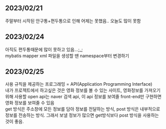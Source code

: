 ## 2023/02/21
주말부터 시작된 안구통+편두통으로 인해 어제는 못했음.. 오늘도 많이 못함

## 2023/02/24
아직도 편두통때문에 많이 못하고 있음...;_;  
mybatis mapper xml 파일을 생성할 땐 namespace부터 변경하기  

## 2023/02/25
사용 규칙을 제공하는 프로그래밍 = API(Application Programming Interface)  
내가 프로젝트에서 하고싶은 것은 영화 정보를 볼 수 있는 사이트, 영화정보를 가져오기 위해 사용할 open api는 naver 검색 api, 이 api 정보를 보여줄 front-end만 구현하면 영화 정보를 보여줄 수 있음  
get 방식은 주소창에 모든 정보를 담아 정보를 전달하는 방식, post 방식은 내부적으로 정보를 전송하는 방식. 그래서 보낼 정보가 많으면 get방식보다 post 방식을 사용하는 것이 좋음.  
